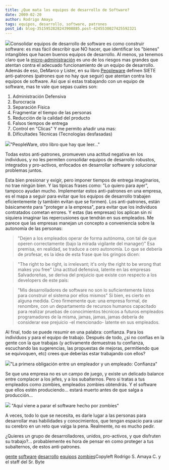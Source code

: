 ```yaml
---
title: ¿Que mata los equipos de desarrollo de Software?
date: 2009-02-20
author: Rodrigo Amaya
tags: equipos, desarrollo, software, patrones
post_id: blog-3515952828243908885.post-4245530027425592321
---
```


[![](http://3.bp.blogspot.com/_ayvorITawE4/SZ8F7kqP4CI/AAAAAAAAB5s/d7xPBdvsCY4/s320/amya_itdevpeople.jpg)](http://3.bp.blogspot.com/_ayvorITawE4/SZ8F7kqP4CI/AAAAAAAAB5s/d7xPBdvsCY4/s1600-h/amya_itdevpeople.jpg)Consolidar equipos
      de desarrollo de software es como construir software: es mas fácil describir que NO hacer, que
      identificar los "bienes" intangibles que hacen buenos equipos de desarrollo. Al menos, ya
      tenemos claro que la [micro-administración](http://www.srbyte.com/2009/02/acerca-del-micromanagement.html)
      es uno de los riesgos mas grandes que atentan contra el adecuado funcionamiento de un equipo
      de desarrollo.
Además de eso, DeMarco y Lister, en su libro [Peopleware](http://www.amazon.com/Peopleware-Productive-Projects-Teams-Second/dp/0932633439)
      definen SIETE anti-patrones (patrones que no hay que seguir) que atentan contra los equipos de
      software. Así que si estas trabajando con un equipo de software, mas te vale que sepas cuales
      son:

1. Administración Defensiva
2. Burocracia
3. Separación Física
4. Fragmentar el tiempo de las personas
5. Reducción de la calidad del producto
6. Falsos tiempos de entrega
7. Control en "Clicas"
Y me permito añadir una
      mas:
8. Dificultades Técnicas (Tecnologías desfasadas)

[![](http://3.bp.blogspot.com/_ayvorITawE4/SZ728cpZZII/AAAAAAAAB5U/DdjMQ-pkkuI/s320/peopleware.jpeg)](http://3.bp.blogspot.com/_ayvorITawE4/SZ728cpZZII/AAAAAAAAB5U/DdjMQ-pkkuI/s1600-h/peopleware.jpeg)"PeopleWare, otro libro que
      hay que leer..."

Todas estos anti-patrones,
      promueven una actitud negativa en los individuos, y no les permiten consolidar equipos de
      desarrollo robustos, integrados y pro-activos, enfocados en desarrollar software y solucionar
      problemas juntos.

Esta bien presionar y exigir, pero imponer tiempos de
      entrega imaginarios, no trae ningún bien. Y las típicas frases como: "Lo quiero para ayer",
      tampoco ayudan mucho. Implementar estos anti-patrones en una empresa, es el mapa a seguir para
      evitar que los equipos de desarrollo trabajen eficientemente (y también evitan que se formen).
      Los anti-patrones, están básicamente para "proteger a la empresa", para evitar que los
      individuos contratados cometan errores. Y estas (las empresas) los aplican sin ni siquiera
      imaginar las repercusiones que tendrán en sus empleados.
Me parece que las empresas
      manejan un concepto a conveniencia sobre la autonomía de las personas:

> "Dejen a los empleados operar de forma
> autónoma, con tal de que operen correctamente (bajo la mirada vigilante del
> manager)"
Esa premisa, en realidad, se traduce a cero autonomía. Lo que se
      debería de profesar, es la idea de esta frase que los gringos dicen:

> "The right to be right, is irrelevant; it's only the right to
> be wrong that makes you free"
Una actitud defensiva, latente en las empresas
      Salvadoreñas, se deriva del prejuicio que existe con respecto a los developers de este
      país:

> "Mis desarrolladores de
> software no son lo suficientemente listos para construir el sistema por ellos
> mismos"
Si bien, es cierto en alguna medida. Creo firmemente que: una empresa formal, de renombre, con un departamento de recursos
      humanos capacitado para realizar pruebas de conocimientos técnicos a futuros empleados
      programadores de la misma, jamas, jamas, jamas debería de considerar ese prejuicio -el
      mencionado- latente en sus empleados.

Al final, todo se
      puede resumir en una palabra: confianza.
      Para los individuos y para el equipo de trabajo. Después de todo, ¿si no confías en la gente
      con la que trabajas (y activamente demuestras tu confianza, escuchando las sugerencias, las
      propuestas de mejoras, permitiendo que se equivoquen, etc) crees que deberías estar trabajando
      con ellos?

[![](http://4.bp.blogspot.com/_ayvorITawE4/SZ728SaelvI/AAAAAAAAB5c/2m7ruynAIGA/s320/trust-web_id690023_size480.jpg)](http://4.bp.blogspot.com/_ayvorITawE4/SZ728SaelvI/AAAAAAAAB5c/2m7ruynAIGA/s1600-h/trust-web_id690023_size480.jpg)"La primera obligación entre un empleador y un
      empleado: Confianza"

Se que una empresa no es un campo de
      juego, y existe un delicado balance entre complacer a los jefes, y a los subalternos. Pero si
      tratas a tus empleados como zombies, empleados zombies obtendrás. Y el software que ellos estén produciendo... estará muerto antes de que salga a
      producción...

[![](http://4.bp.blogspot.com/_ayvorITawE4/SZ8H1uMg0TI/AAAAAAAAB50/17c_u_53GJ4/s320/RecycleBinFull3.png)](http://4.bp.blogspot.com/_ayvorITawE4/SZ8H1uMg0TI/AAAAAAAAB50/17c_u_53GJ4/s1600-h/RecycleBinFull3.png)
"Aquí viene a parar el software hecho por zombies"

A veces, todo lo que se necesita, es
      darle lugar a las personas para desarrollar mas habilidades y conocimientos, que tengan
      espacio para usar su cerebro en un reto que valga la pena. Realmente, no es mucho pedir.

¿Quieres un grupo de desarrolladores, unidos, pro-activos, y que disfruten su
      trabajo?... probablemente es hora de pensar en como proteger a tus subalternos, de estos
      anti-patrones.

[gente](http://www.blogalaxia.com/tags/gente) [software](http://www.blogalaxia.com/tags/software) [desarrollo](http://www.blogalaxia.com/tags/desarrollo) [equipos](http://www.blogalaxia.com/tags/equipos) [zombies](http://www.blogalaxia.com/tags/zombies)Copyleft Rodrigo S. Amaya
      C. y el staff del Sr. Byte